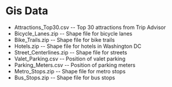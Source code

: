 # Gis Data
* Attractions_Top30.csv -- Top 30 attractions from Trip Advisor 
* Bicycle_Lanes.zip -- Shape file for bicycle lanes
* Bike_Trails.zip -- Shape file for bike trails
* Hotels.zip -- Shape file for hotels in Washington DC
* Street_Centerlines.zip -- Shape file for streets
* Valet_Parking.csv -- Position of valet parking
* Parking_Meters.csv -- Position of parking meters
* Metro_Stops.zip -- Shape file for metro stops
* Bus_Stops.zip -- Shape file for bus stops
